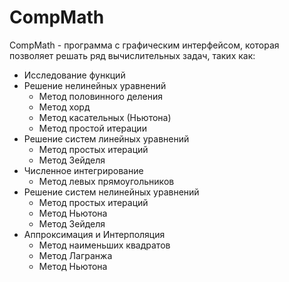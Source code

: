 # CompMath

CompMath - программа с графическим интерфейсом, которая позволяет решать ряд вычислительных задач, таких как:

* Исследование функций
* Решение нелинейных уравнений
    * Метод половинного деления
    * Метод хорд
    * Метод касательных (Ньютона)
    * Метод простой итерации
* Решение систем линейных уравнений
    * Метод простых итераций
    * Метод Зейделя
* Численное интегрирование
    * Метод левых прямоугольников
* Решение систем нелинейных уравнений
    * Метод простых итераций
    * Метод Ньютона
    * Метод Зейделя
* Аппроксимация и Интерполяция
    * Метод наименьших квадратов
    * Метод Лагранжа
    * Метод Ньютона
